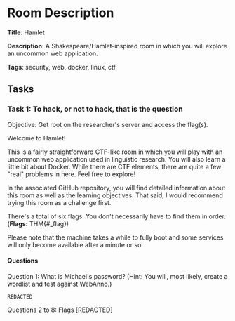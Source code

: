 # Room Description

**Title**: Hamlet

**Description**: A Shakespeare/Hamlet-inspired room in which you will explore an uncommon web application.

**Tags**: security, web, docker, linux, ctf

## Tasks

### Task 1: To hack, or not to hack, that is the question

Objective: Get root on the researcher's server and access the flag(s).

Welcome to Hamlet!

This is a fairly straightforward CTF-like room in which you will play with an uncommon web application used in linguistic research. You will also learn a little bit about Docker. While there are CTF elements, there are quite a few "real" problems in here. Feel free to explore!

In the associated GitHub repository, you will find detailed information about this room as well as the learning objectives. That said, I would recommend trying this room as a challenge first.

There's a total of six flags. You don't necessarily have to find them in order. (**Flags:** THM{#_flag})

Please note that the machine takes a while to fully boot and some services will only become available after a minute or so.

#### Questions

Question 1: What is Michael's password? (Hint: You will, most likely, create a wordlist and test against WebAnno.)

`REDACTED`

Questions 2 to 8: Flags [REDACTED]

